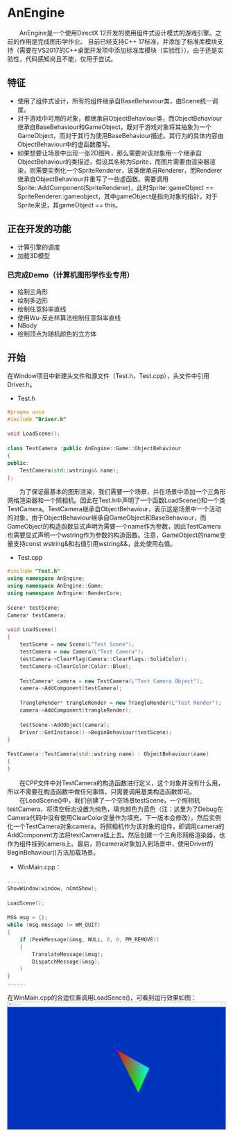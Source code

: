 # AnEngine

&#8195;&#8195;AnEngine是一个使用DirectX 12开发的使用组件式设计模式的游戏引擎。之前的作用是完成图形学作业。
目前已经支持C++ 17标准，并添加了标准库模块支持（需要在VS2017的C++桌面开发项中添加标准库模块（实验性））。由于还是实验性，代码感知尚且不能，仅用于尝试。

## 特征
* 使用了组件式设计，所有的组件继承自BaseBehaviour类，由Scene统一调度。
* 对于游戏中可用的对象，都继承自ObjectBehaviour类，而ObjectBehaviour继承自BaseBehaviour和GameObject，既对于游戏对象将其抽象为一个GameObject，而对于其行为使用BaseBehaviour描述。其行为的具体内容由ObjectBehaviour中的虚函数覆写。
* 如果想要让场景中出现一张2D图片，那么需要对该对象用一个继承自ObjectBehaviour的类描述，假设其名称为Sprite，而图片需要由渲染器渲染，则需要实例化一个SpriteRenderer，该类继承自Renderer，而Renderer继承自ObjectBehaviour并重写了一些虚函数。需要调用Sprite::AddComponent(SpriteRenderer)，此时Sprite::gameObject == SpriteRenderer::gameobject，其中gameObject是指向对象的指针，对于Sprite来说，其gameObject == this。

## 正在开发的功能
* 计算引擎的调度
* 加载3D模型

### 已完成Demo（计算机图形学作业专用）
* 绘制三角形
* 绘制多边形
* 绘制任意斜率直线
* 使用Wu-反走样算法绘制任意斜率直线
* NBody
* 绘制顶点为随机颜色的立方体

## 开始
在Window项目中新建头文件和源文件（Test.h，Test.cpp），头文件中引用 Driver.h。
* Test.h
``` cpp
#pragma once
#include "Driver.h"

void LoadScene();

class TestCamera :public AnEngine::Game::ObjectBehaviour
{
public:
	TestCamera(std::wstring&& name);
};

```
&#8195;&#8195;为了保证最基本的图形渲染，我们需要一个场景，并在场景中添加一个三角形网格渲染器和一个照相机。因此在Test.h中声明了一个函数LoadScene()和一个类TestCamera。TestCamera继承自ObjectBehaviour，表示这是场景中一个活动的对象。由于ObjectBehaviour继承自GameObject和BaseBehaviour，而GameObject的构造函数显式声明为需要一个name作为参数，因此TestCamera也需要显式声明一个wstring作为参数的构造函数。注意，GameObject的name变量支持const wstring&和右值引用wstring&&，此处使用右值。
* Test.cpp
``` cpp
#include "Test.h"
using namespace AnEngine;
using namespace AnEngine::Game;
using namespace AnEngine::RenderCore;

Scene* testScene;
Camera* testCamera;

void LoadScene()
{
	testScene = new Scene(L"Test Scene");
	testCamera = new Camera(L"Test Camera");
	testCamera->ClearFlag(Camera::ClearFlags::SolidColor);
	testCamera->ClearColor(Color::Blue);

	TestCamera* camera = new TestCamera(L"Test Camera Object");
	camera->AddComponent(testCamera);

	TrangleRender* trangleRender = new TrangleRender(L"Test Render");
	camera->AddComponent(trangleRender);

	testScene->AddObject(camera);
	Driver::GetInstance()->BeginBehaviour(testScene);
}

TestCamera::TestCamera(std::wstring name) : ObjectBehaviour(name)
{
}
```
&#8195;&#8195;在CPP文件中对TestCamera的构造函数进行定义，这个对象并没有什么用，所以不需要在构造函数中做任何事情，只需要调用基类构造函数即可。<br/>
&#8195;&#8195;在LoadScene()中，我们创建了一个空场景testScene，一个照相机testCamera，将清空标志设置为纯色，填充颜色为蓝色（注：这里为了Debug在Camera代码中没有使用ClearColor变量作为填充，下一版本会修改）。然后实例化一个TestCamera对象camera，将照相机作为该对象的组件，即调用camera的AddComponent方法将testCamera挂上去。然后创建一个三角形网格渲染器，也作为组件挂到camera上。最后，将camera对象加入到场景中，使用Driver的BeginBehaviour()方法加载场景。

* WinMain.cpp：
```cpp
......
ShowWindow(window, nCmdShow);

LoadScene();

MSG msg = {};
while (msg.message != WM_QUIT)
{
	if (PeekMessage(&msg, NULL, 0, 0, PM_REMOVE))
	{
		TranslateMessage(&msg);
		DispatchMessage(&msg);
	}
}
......
```
在WinMain.cpp的合适位置调用LoadSence()，可看到运行效果如图：
![image](./Blogs/Demo.png)